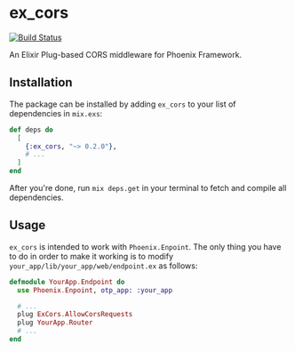 # ex_cors

[![Build Status](https://travis-ci.org/KamilLelonek/ex_cors.svg?branch=master)](https://travis-ci.org/KamilLelonek/ex_cors)

An Elixir Plug-based CORS middleware for Phoenix Framework.

## Installation

The package can be installed by adding `ex_cors` to your list of dependencies in `mix.exs`:

```elixir
def deps do
  [
    {:ex_cors, "~> 0.2.0"},
    # ...
  ]
end
```

After you're done, run `mix deps.get` in your terminal to fetch and compile all dependencies.

## Usage

`ex_cors` is intended to work with `Phoenix.Enpoint`. The only thing you have to do in order to make it working is to modify `your_app/lib/your_app/web/endpoint.ex` as follows:

```elixir
defmodule YourApp.Endpoint do
  use Phoenix.Enpoint, otp_app: :your_app

  # ...
  plug ExCors.AllowCorsRequests
  plug YourApp.Router
  # ...
end
```
